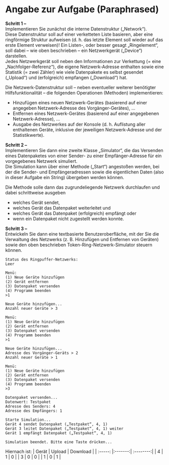 # Angabe zur Aufgabe (Paraphrased)

**Schritt 1 –**  
Implementieren Sie zunächst die interne Datenstruktur („Network“).  
Diese Datenstruktur soll auf einer verketteten Liste basieren, aber eine ringförmige Struktur aufweisen (d. h. das letzte Element soll wieder auf das erste Element verweisen)! Ein Listen-, oder besser gesagt „Ringelement“, soll dabei – wie oben beschrieben – ein Netzwerkgerät („Device“) darstellen.  
Jedes Netzwerkgerät soll neben den Informationen zur Verkettung (= eine „Nachfolger-Referenz“), die eigene Netzwerk-Adresse enthalten sowie eine Statistik (= zwei Zähler) wie viele Datenpakete es selbst gesendet („Upload“) und (erfolgreich) empfangen („Download“) hat.  

Die Netzwerk-Datenstruktur soll – neben eventueller weiterer benötigter Hilfsfunktionalität – die folgenden Operationen (Methoden) implementieren:  
  - Hinzufügen eines neuen Netzwerk-Gerätes (basierend auf einer angegeben Netzwerk-Adresse des Vorgänger-Gerätes), ...   
  - Entfernen eines Netzwerk-Gerätes (basierend auf einer angegebenen Netzwerk-Adresse), ...  
  - Ausgabe des Netzwerkes auf der Konsole (d. h. Auflistung aller enthaltenen Geräte, inklusive der jeweiligen Netzwerk-Adresse und der Statistikwerte). 


**Schritt 2 –**  
Implementieren Sie dann eine zweite Klasse „Simulator“, die das Versenden eines Datenpaketes von einer Sender- zu einer Empfänger-Adresse für ein vorgegebenes Netzwerk simuliert.  
Die Simulation kann über einer Methode („Start“) angestoßen werden, bei der die Sender- und Empfängeradressen sowie die eigentlichen Daten (also in dieser Aufgabe ein String) übergeben werden können. 

Die Methode solle dann das zugrundeliegende Netzwerk durchlaufen und dabei schrittweise ausgeben
  - welches Gerät sendet,
  - welches Gerät das Datenpaket weiterleitet und
  - welches Gerät das Datenpaket (erfolgreich) empfängt oder
  - wenn ein Datenpaket nicht zugestellt werden konnte.


**Schritt 3 –**  
Entwickeln Sie dann eine textbasierte Benutzeroberfläche, mit der Sie die Verwaltung des Netzwerks (z. B. Hinzufügen und Entfernen von Geräten) sowie den oben beschrieben Token-Ring-Netzwerk-Simulator steuern können.  

```
Status des Ringpuffer-Netzwerks:
Leer

Menü:
(1) Neue Geräte hinzufügen 
(2) Gerät entfernen
(3) Datenpaket versenden 
(4) Programm beenden
>1

Neue Geräte hinzufügen...
Anzahl neuer Geräte > 3
```

```
Menü:
(1) Neue Geräte hinzufügen 
(2) Gerät entfernen
(3) Datenpaket versenden 
(4) Programm beenden
>1

Neue Geräte hinzufügen...
Adresse des Vorgänger-Geräts > 2
Anzahl neuer Geräte > 1

```

```
Menü:
(1) Neue Geräte hinzufügen 
(2) Gerät entfernen
(3) Datenpaket versenden 
(4) Programm beenden
>3

Datenpaket versenden...
Datenwert: Testpaket
Adresse des Senders: 4
Adresse des Empfängers: 1

Starte Simulation...
Gerät 4 sendet Datenpaket („Testpaket“, 4, 1)
Gerät 3 leitet Datenpaket („Testpaket“, 4, 1) weiter 
Gerät 1 empfängt Datenpaket („Testpaket“, 4, 1)

Simulation beendet. Bitte eine Taste drücken...
```
Hiernach ist:
| Gerät   | Upload  | Download  |
| :-----: |:-------:| :--------:|
| 4       |    1    |      0    |
| 3       |    0    |      0    |
| 1       |    0    |      1    |
